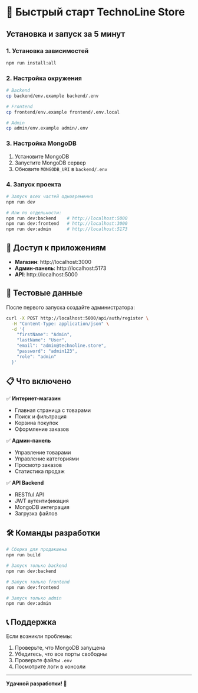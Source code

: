 # 🚀 Быстрый старт TechnoLine Store

## Установка и запуск за 5 минут

### 1. Установка зависимостей
```bash
npm run install:all
```

### 2. Настройка окружения
```bash
# Backend
cp backend/env.example backend/.env

# Frontend  
cp frontend/env.example frontend/.env.local

# Admin
cp admin/env.example admin/.env
```

### 3. Настройка MongoDB
1. Установите MongoDB
2. Запустите MongoDB сервер
3. Обновите `MONGODB_URI` в `backend/.env`

### 4. Запуск проекта
```bash
# Запуск всех частей одновременно
npm run dev

# Или по отдельности:
npm run dev:backend    # http://localhost:5000
npm run dev:frontend   # http://localhost:3000  
npm run dev:admin      # http://localhost:5173
```

## 📱 Доступ к приложениям

- **Магазин**: http://localhost:3000
- **Админ-панель**: http://localhost:5173
- **API**: http://localhost:5000

## 🔑 Тестовые данные

После первого запуска создайте администратора:
```bash
curl -X POST http://localhost:5000/api/auth/register \
  -H "Content-Type: application/json" \
  -d '{
    "firstName": "Admin",
    "lastName": "User", 
    "email": "admin@technoline.store",
    "password": "admin123",
    "role": "admin"
  }'
```

## 📋 Что включено

✅ **Интернет-магазин**
- Главная страница с товарами
- Поиск и фильтрация
- Корзина покупок
- Оформление заказов

✅ **Админ-панель**
- Управление товарами
- Управление категориями  
- Просмотр заказов
- Статистика продаж

✅ **API Backend**
- RESTful API
- JWT аутентификация
- MongoDB интеграция
- Загрузка файлов

## 🛠 Команды разработки

```bash
# Сборка для продакшена
npm run build

# Запуск только backend
npm run dev:backend

# Запуск только frontend
npm run dev:frontend

# Запуск только admin
npm run dev:admin
```

## 📞 Поддержка

Если возникли проблемы:
1. Проверьте, что MongoDB запущена
2. Убедитесь, что все порты свободны
3. Проверьте файлы `.env`
4. Посмотрите логи в консоли

---

**Удачной разработки! 🎉** 